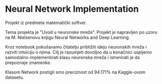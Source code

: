 # Neural Network Implementation

Projekt iz predmeta matematički softver.

Tema projekta je "Uvod u neuronske mreže". 
Projekt je napravljen po uzoru na M. Nielsenovu knjigu Neural Networks and Deep Learning.

Kroz notebook pokušavamo čitatelju približiti ideju neuronskih mreža i razviti intuiciju o njima.
Cilj je razumjeti dovoljno da u konačnici uspijemo samostalno implementirati klasu neuronska mreža i istrenirati je da prepoznaje znamenke.

Klasom Network postigli smo preciznost od 94.171% na Kaggle-ovom datasetu.
